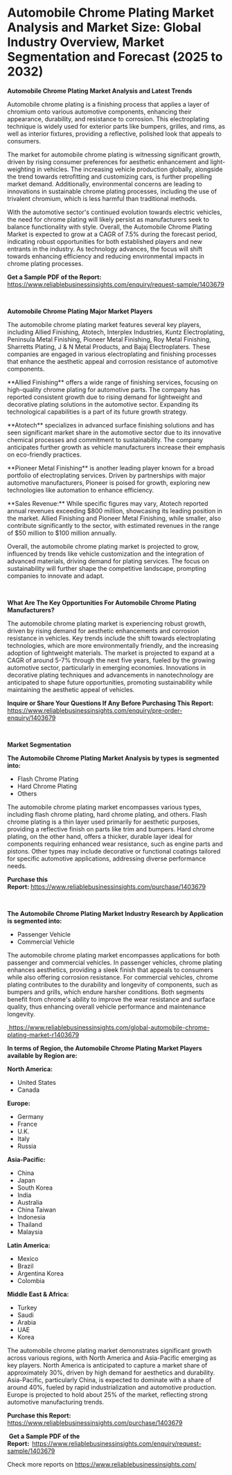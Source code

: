 <p><h1>Automobile Chrome Plating Market Analysis and Market Size: Global Industry Overview, Market Segmentation and Forecast (2025 to 2032)</h1></p><p><strong>Automobile Chrome Plating Market Analysis and Latest Trends</strong></p>
<p><p>Automobile chrome plating is a finishing process that applies a layer of chromium onto various automotive components, enhancing their appearance, durability, and resistance to corrosion. This electroplating technique is widely used for exterior parts like bumpers, grilles, and rims, as well as interior fixtures, providing a reflective, polished look that appeals to consumers.</p><p>The market for automobile chrome plating is witnessing significant growth, driven by rising consumer preferences for aesthetic enhancement and light-weighting in vehicles. The increasing vehicle production globally, alongside the trend towards retrofitting and customizing cars, is further propelling market demand. Additionally, environmental concerns are leading to innovations in sustainable chrome plating processes, including the use of trivalent chromium, which is less harmful than traditional methods.</p><p>With the automotive sector's continued evolution towards electric vehicles, the need for chrome plating will likely persist as manufacturers seek to balance functionality with style. Overall, the Automobile Chrome Plating Market is expected to grow at a CAGR of 7.5% during the forecast period, indicating robust opportunities for both established players and new entrants in the industry. As technology advances, the focus will shift towards enhancing efficiency and reducing environmental impacts in chrome plating processes.</p></p>
<p><strong>Get a Sample PDF of the Report:&nbsp;</strong> <a href="https://www.reliablebusinessinsights.com/enquiry/request-sample/1403679?utm_campaign=3022&utm_medium=2&utm_source=Github&utm_content=ia&utm_term=28032025&utm_id=automobile-chrome-plating">https://www.reliablebusinessinsights.com/enquiry/request-sample/1403679</a></p>
<p>&nbsp;</p>
<p><strong>Automobile Chrome Plating Major Market Players</strong></p>
<p><p>The automobile chrome plating market features several key players, including Allied Finishing, Atotech, Interplex Industries, Kuntz Electroplating, Peninsula Metal Finishing, Pioneer Metal Finishing, Roy Metal Finishing, Sharretts Plating, J & N Metal Products, and Bajaj Electroplaters. These companies are engaged in various electroplating and finishing processes that enhance the aesthetic appeal and corrosion resistance of automotive components.</p><p>**Allied Finishing** offers a wide range of finishing services, focusing on high-quality chrome plating for automotive parts. The company has reported consistent growth due to rising demand for lightweight and decorative plating solutions in the automotive sector. Expanding its technological capabilities is a part of its future growth strategy.</p><p>**Atotech** specializes in advanced surface finishing solutions and has seen significant market share in the automotive sector due to its innovative chemical processes and commitment to sustainability. The company anticipates further growth as vehicle manufacturers increase their emphasis on eco-friendly practices.</p><p>**Pioneer Metal Finishing** is another leading player known for a broad portfolio of electroplating services. Driven by partnerships with major automotive manufacturers, Pioneer is poised for growth, exploring new technologies like automation to enhance efficiency.</p><p>**Sales Revenue:** While specific figures may vary, Atotech reported annual revenues exceeding $800 million, showcasing its leading position in the market. Allied Finishing and Pioneer Metal Finishing, while smaller, also contribute significantly to the sector, with estimated revenues in the range of $50 million to $100 million annually.</p><p>Overall, the automobile chrome plating market is projected to grow, influenced by trends like vehicle customization and the integration of advanced materials, driving demand for plating services. The focus on sustainability will further shape the competitive landscape, prompting companies to innovate and adapt.</p></p>
<p>&nbsp;</p>
<p><strong>What Are The Key Opportunities For Automobile Chrome Plating Manufacturers?</strong></p>
<p><p>The automobile chrome plating market is experiencing robust growth, driven by rising demand for aesthetic enhancements and corrosion resistance in vehicles. Key trends include the shift towards electroplating technologies, which are more environmentally friendly, and the increasing adoption of lightweight materials. The market is projected to expand at a CAGR of around 5-7% through the next five years, fueled by the growing automotive sector, particularly in emerging economies. Innovations in decorative plating techniques and advancements in nanotechnology are anticipated to shape future opportunities, promoting sustainability while maintaining the aesthetic appeal of vehicles.</p></p>
<p><strong>Inquire or Share Your Questions If Any Before Purchasing This Report:</strong> <a href="https://www.reliablebusinessinsights.com/enquiry/pre-order-enquiry/1403679?utm_campaign=3022&utm_medium=2&utm_source=Github&utm_content=ia&utm_term=28032025&utm_id=automobile-chrome-plating">https://www.reliablebusinessinsights.com/enquiry/pre-order-enquiry/1403679</a></p>
<p>&nbsp;</p>
<p><strong>Market Segmentation</strong></p>
<p><strong>The Automobile Chrome Plating Market Analysis by types is segmented into:</strong></p>
<p><ul><li>Flash Chrome Plating</li><li>Hard Chrome Plating</li><li>Others</li></ul></p>
<p><p>The automobile chrome plating market encompasses various types, including flash chrome plating, hard chrome plating, and others. Flash chrome plating is a thin layer used primarily for aesthetic purposes, providing a reflective finish on parts like trim and bumpers. Hard chrome plating, on the other hand, offers a thicker, durable layer ideal for components requiring enhanced wear resistance, such as engine parts and pistons. Other types may include decorative or functional coatings tailored for specific automotive applications, addressing diverse performance needs.</p></p>
<p><strong>Purchase this Report:&nbsp;</strong><a href="https://www.reliablebusinessinsights.com/purchase/1403679?utm_campaign=3022&utm_medium=2&utm_source=Github&utm_content=ia&utm_term=28032025&utm_id=automobile-chrome-plating">https://www.reliablebusinessinsights.com/purchase/1403679</a></p>
<p>&nbsp;</p>
<p><strong>The Automobile Chrome Plating Market Industry Research by Application is segmented into:</strong></p>
<p><ul><li>Passenger Vehicle</li><li>Commercial Vehicle</li></ul></p>
<p><p>The automobile chrome plating market encompasses applications for both passenger and commercial vehicles. In passenger vehicles, chrome plating enhances aesthetics, providing a sleek finish that appeals to consumers while also offering corrosion resistance. For commercial vehicles, chrome plating contributes to the durability and longevity of components, such as bumpers and grills, which endure harsher conditions. Both segments benefit from chrome's ability to improve the wear resistance and surface quality, thus enhancing overall vehicle performance and maintenance longevity.</p></p>
<p><a href="https://www.reliablebusinessinsights.com/global-automobile-chrome-plating-market-r1403679?utm_campaign=3022&utm_medium=2&utm_source=Github&utm_content=ia&utm_term=28032025&utm_id=automobile-chrome-plating">&nbsp;https://www.reliablebusinessinsights.com/global-automobile-chrome-plating-market-r1403679</a></p>
<p><strong>In terms of Region, the Automobile Chrome Plating Market Players available by Region are:</strong></p>
<p>
    <p> <strong> North America: </strong>
        <ul>
            <li>United States</li>
            <li>Canada</li>
        </ul>
        </p> 
    <p> <strong> Europe: </strong>
        <ul>
            <li>Germany</li>
            <li>France</li>
            <li>U.K.</li>
            <li>Italy</li>
            <li>Russia</li>
        </ul>
        </p> 
    <p> <strong> Asia-Pacific: </strong>
        <ul>
            <li>China</li>
            <li>Japan</li>
            <li>South Korea</li>
            <li>India</li>
            <li>Australia</li>
            <li>China Taiwan</li>
            <li>Indonesia</li>
            <li>Thailand</li>
            <li>Malaysia</li>
        </ul>
        </p> 
    <p> <strong> Latin America: </strong>
        <ul>
            <li>Mexico</li>
            <li>Brazil</li>
            <li>Argentina Korea</li>
            <li>Colombia</li>
        </ul>
        </p> 
    <p> <strong> Middle East & Africa: </strong>
        <ul>
            <li>Turkey</li>
            <li>Saudi</li>
            <li>Arabia</li>
            <li>UAE</li>
            <li>Korea</li>
        </ul>
    </p>
    </p>
<p><p>The automobile chrome plating market demonstrates significant growth across various regions, with North America and Asia-Pacific emerging as key players. North America is anticipated to capture a market share of approximately 30%, driven by high demand for aesthetics and durability. Asia-Pacific, particularly China, is expected to dominate with a share of around 40%, fueled by rapid industrialization and automotive production. Europe is projected to hold about 25% of the market, reflecting strong automotive manufacturing trends.</p></p>
<p><strong>Purchase this Report: </strong><a href="https://www.reliablebusinessinsights.com/purchase/1403679?utm_campaign=3022&utm_medium=2&utm_source=Github&utm_content=ia&utm_term=28032025&utm_id=automobile-chrome-plating">https://www.reliablebusinessinsights.com/purchase/1403679</a></p>
<p>&nbsp;<strong>Get a Sample PDF of the Report:&nbsp;&nbsp;</strong><a href="https://www.reliablebusinessinsights.com/enquiry/request-sample/1403679?utm_campaign=3022&utm_medium=2&utm_source=Github&utm_content=ia&utm_term=28032025&utm_id=automobile-chrome-plating">https://www.reliablebusinessinsights.com/enquiry/request-sample/1403679</a></p>
<p><strong></strong></p>
<p>Check more reports on <a href="https://www.reliablebusinessinsights.com/?utm_campaign=3022&utm_medium=2&utm_source=Github&utm_content=ia&utm_term=28032025&utm_id=automobile-chrome-plating">https://www.reliablebusinessinsights.com/</a></p>